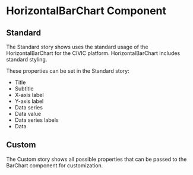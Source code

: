 # HorizontalBarChart Component

## Standard

The Standard story shows uses the standard usage of the HorizontalBarChart for the CIVIC platform. HorizontalBarChart includes standard styling.

These properties can be set in the Standard story:

- Title
- Subtitle
- X-axis label
- Y-axis label
- Data series
- Data value
- Data series labels
- Data

## Custom

The Custom story shows all possible properties that can be passed to the BarChart component for customization.
